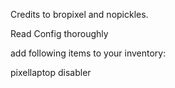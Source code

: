 Credits to bropixel and nopickles.

Read Config thoroughly

add following items to your inventory:

pixellaptop
disabler
